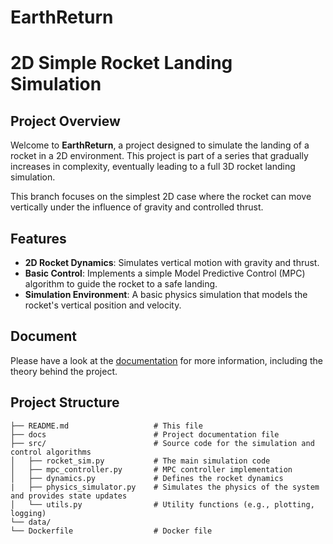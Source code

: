 # EarthReturn
# 2D Simple Rocket Landing Simulation

## Project Overview

Welcome to **EarthReturn**, a project designed to simulate the landing of a rocket in a 2D environment. This project is part of a series that gradually increases in complexity, eventually leading to a full 3D rocket landing simulation.

This branch focuses on the simplest 2D case where the rocket can move vertically under the influence of gravity and controlled thrust.

## Features

- **2D Rocket Dynamics**: Simulates vertical motion with gravity and thrust.
- **Basic Control**: Implements a simple Model Predictive Control (MPC) algorithm to guide the rocket to a safe landing.
- **Simulation Environment**: A basic physics simulation that models the rocket's vertical position and velocity.

## Document
Please have a look at the [documentation](docs/document.pdf) for more information, including the theory behind the project.

## Project Structure

```plaintext
├── README.md                   # This file
├── docs                        # Project documentation file
├── src/                        # Source code for the simulation and control algorithms
│   ├── rocket_sim.py           # The main simulation code
│   ├── mpc_controller.py       # MPC controller implementation
│   ├── dynamics.py             # Defines the rocket dynamics
|   ├── physics_simulator.py    # Simulates the physics of the system and provides state updates
│   └── utils.py                # Utility functions (e.g., plotting, logging)
└── data/
└── Dockerfile                  # Docker file
